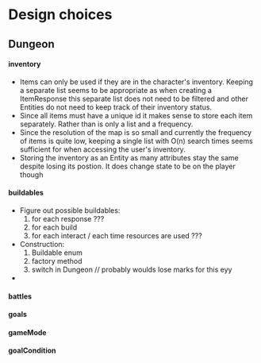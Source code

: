 # Design choices

## Dungeon
#### inventory
- Items can only be used if they are in the character's inventory. Keeping a separate list seems to be  appropriate as when creating a ItemResponse this separate list does not need to be filtered and other Entities do not need to keep track of their inventory status.
- Since all items must have a unique id it makes sense to store each item separately. Rather than is only a list and a frequency. 
- Since the resolution of the map is so small and currently the frequency of items is quite low, keeping a single list with O(n) search times seems sufficient for when accessing the user's inventory.
- Storing the inventory as an Entity as many attributes stay the same despite losing its postion. It does change state to be on the player though
#### buildables
- Figure out possible buildables: 
    1. for each response ???
    2. for each build
    3. for each interact / each time resources are used ???
- Construction:
    1. Buildable enum
    2. factory method
    3. switch in Dungeon // probably woulds lose marks for this eyy
- 
#### battles

#### goals


#### gameMode

#### goalCondition
